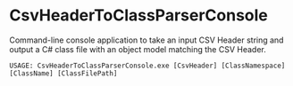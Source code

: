 # CsvHeaderToClassParserConsole

Command-line console application to take an input CSV Header string and output a C# class file with an object model matching the CSV Header.

```
USAGE: CsvHeaderToClassParserConsole.exe [CsvHeader] [ClassNamespace] [ClassName] [ClassFilePath]
```
